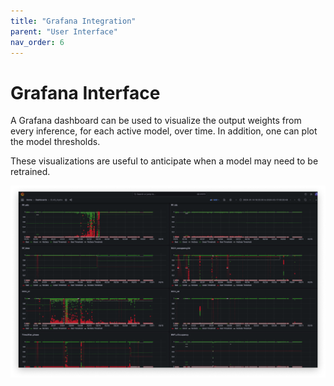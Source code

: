 ```yaml
---
title: "Grafana Integration"
parent: "User Interface"
nav_order: 6
---
```


# Grafana Interface

A Grafana dashboard can be used to visualize the output weights from every inference,  for each active model, over time. In addition, one can plot the model thresholds. 

These visualizations are useful to anticipate when a model may need to be retrained.

!["Grafana Image"](../assets/grafana.png "Grafana")